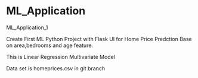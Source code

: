 # ML_Application
ML_Application_1

Create First ML Python Project with Flask UI for Home Price Predction Base on area,bedrooms and age feature.

This is Linear Regression Multivariate Model

Data set is homeprices.csv in git branch




